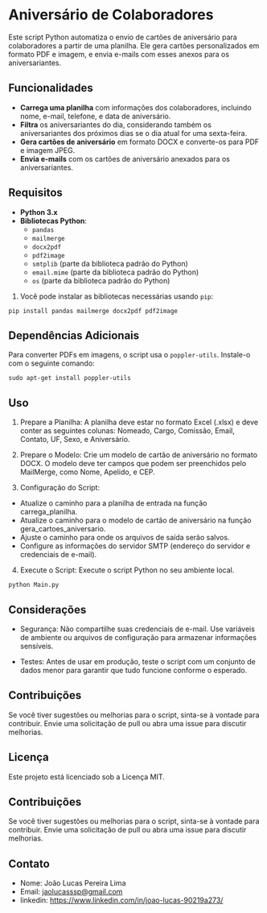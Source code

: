 # Aniversário de Colaboradores

Este script Python automatiza o envio de cartões de aniversário para colaboradores a partir de uma planilha. Ele gera cartões personalizados em formato PDF e imagem, e envia e-mails com esses anexos para os aniversariantes.

## Funcionalidades

- **Carrega uma planilha** com informações dos colaboradores, incluindo nome, e-mail, telefone, e data de aniversário.
- **Filtra** os aniversariantes do dia, considerando também os aniversariantes dos próximos dias se o dia atual for uma sexta-feira.
- **Gera cartões de aniversário** em formato DOCX e converte-os para PDF e imagem JPEG.
- **Envia e-mails** com os cartões de aniversário anexados para os aniversariantes.

## Requisitos

- **Python 3.x**
- **Bibliotecas Python**:
  - `pandas`
  - `mailmerge`
  - `docx2pdf`
  - `pdf2image`
  - `smtplib` (parte da biblioteca padrão do Python)
  - `email.mime` (parte da biblioteca padrão do Python)
  - `os` (parte da biblioteca padrão do Python)

1. Você pode instalar as bibliotecas necessárias usando `pip`:
```
pip install pandas mailmerge docx2pdf pdf2image
```

## Dependências Adicionais

Para converter PDFs em imagens, o script usa o `poppler-utils`. Instale-o com o seguinte comando:

```
sudo apt-get install poppler-utils
```
## Uso

1. Prepare a Planilha: A planilha deve estar no formato Excel (.xlsx) e deve conter as seguintes colunas: Nomeado, Cargo, Comissão, Email, Contato, UF, Sexo, e Aniversário.

2. Prepare o Modelo: Crie um modelo de cartão de aniversário no formato DOCX. O modelo deve ter campos que podem ser preenchidos pelo MailMerge, como Nome, Apelido, e CEP.

3. Configuração do Script:

* Atualize o caminho para a planilha de entrada na função carrega_planilha.
* Atualize o caminho para o modelo de cartão de aniversário na função gera_cartoes_aniversario.
* Ajuste o caminho para onde os arquivos de saída serão salvos.
* Configure as informações do servidor SMTP (endereço do servidor e credenciais de e-mail).

4. Execute o Script: Execute o script Python no seu ambiente local.
  ```
  python Main.py
  ```

## Considerações

* Segurança: Não compartilhe suas credenciais de e-mail. Use variáveis de ambiente ou arquivos de configuração para armazenar informações sensíveis.

* Testes: Antes de usar em produção, teste o script com um conjunto de dados menor para garantir que tudo funcione conforme o esperado.

## Contribuições

Se você tiver sugestões ou melhorias para o script, sinta-se à vontade para contribuir. Envie uma solicitação de pull ou abra uma issue para discutir melhorias.

## Licença
Este projeto está licenciado sob a Licença MIT.

## Contribuições
Se você tiver sugestões ou melhorias para o script, sinta-se à vontade para contribuir. Envie uma solicitação de pull ou abra uma issue para discutir melhorias.

## Contato
* Nome: João Lucas Pereira Lima
* Email: jaolucasssp@gmail.com
* linkedin: https://www.linkedin.com/in/joao-lucas-90219a273/
